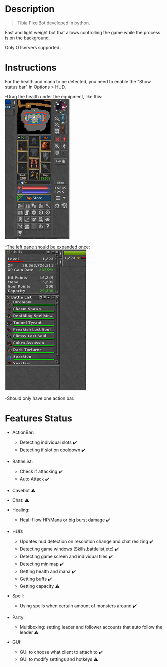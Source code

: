 # Description

> Tibia PixelBot developed in python.

Fast and light weight bot that allows controlling the game while the process is on the background.

Only OTservers supported.

# Instructions

  For the health and mana to be detected, you need to enable the "Show status bar" in Options > HUD.
  
   -Drag the health under the equipment, like this:
 ![Screenshot](https://github.com/mateogon/tibia_12_bot/blob/main/img/imagesReadme/right_pane.png)

  -The left pane should be expanded once:
 ![Screenshot](https://github.com/mateogon/tibia_12_bot/blob/main/img/imagesReadme/left_pane.png)

  -Should only have one action bar.

# Features Status

- ActionBar:
  - Detecting individual slots :heavy_check_mark:
  - Detecting if slot on cooldown :heavy_check_mark:
  
- BattleList:
  - Check if attacking :heavy_check_mark:
  - Auto Attack :heavy_check_mark:
  
- Cavebot :warning:

- Chat: :warning:

- Healing:
  - Heal if low HP/Mana or big burst damage :heavy_check_mark:
  
- HUD:
  - Updates hud detection on resolution change and chat resizing :heavy_check_mark:
  - Detecting game windows (Skills,battlelist,etc) :heavy_check_mark:
  - Detecting game screen and individual tiles :heavy_check_mark:
  - Detecting minimap :heavy_check_mark:
  - Getting health and mana :heavy_check_mark:
  - Getting buffs :heavy_check_mark:
  - Getting capacity :warning:

- Spell:
  - Using spells when certain amount of monsters around :heavy_check_mark:
  
- Party:
  - Multiboxing: setting leader and follower accounts that auto follow the leader :warning:
  
- GUI:
  - GUI to choose what client to attach to :heavy_check_mark:
  - GUI to modify settings and hotkeys :warning:
